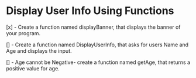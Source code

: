 # Display User Info Using Functions

[x] - Create a function named displayBanner, that displays the banner of your program.

[] - Create a function named DisplayUserInfo, that asks for users Name and Age and displays the input.

[] - Age cannot be Negative- create a function named getAge, that returns a positive value for age.
